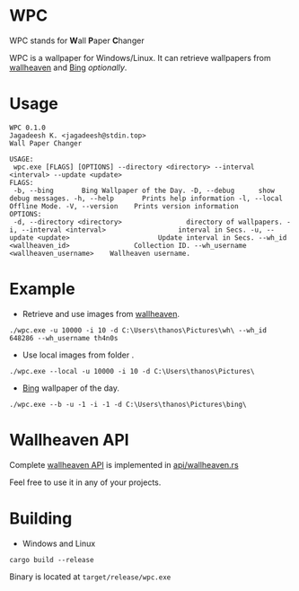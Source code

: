 # WPC  
  
WPC stands for **W**all **P**aper **C**hanger  
  
WPC is a wallpaper for Windows/Linux. It can retrieve wallpapers from [wallheaven](https://wallhaven.cc/) and [Bing](https://www.bing.com/) *optionally*.  
  
# Usage  
  
```batch  
WPC 0.1.0  
Jagadeesh K. <jagadeesh@stdin.top>  
Wall Paper Changer  
  
USAGE:  
 wpc.exe [FLAGS] [OPTIONS] --directory <directory> --interval <interval> --update <update>  
FLAGS:  
 -b, --bing       Bing Wallpaper of the Day. -D, --debug      show debug messages. -h, --help       Prints help information -l, --local      Offline Mode. -V, --version    Prints version information  
OPTIONS:  
 -d, --directory <directory>                directory of wallpapers. -i, --interval <interval>                  interval in Secs. -u, --update <update>                      Update interval in Secs. --wh_id <wallheaven_id>                Collection ID. --wh_username <wallheaven_username>    Wallheaven username.
 ```  
  
# Example  
  
* Retrieve and use images from [wallheaven](https://wallhaven.cc/).
  
`./wpc.exe -u 10000 -i 10 -d C:\Users\thanos\Pictures\wh\ --wh_id 648286 --wh_username th4n0s`  
  
* Use local images from folder  .
  
`./wpc.exe --local -u 10000 -i 10 -d C:\Users\thanos\Pictures\`  
  
* [Bing](https://www.bing.com/) wallpaper of the day.  
  
`./wpc.exe --b -u -1 -i -1 -d C:\Users\thanos\Pictures\bing\`  

# Wallheaven API

Complete [wallheaven API](https://wallhaven.cc/help/api) is implemented in [api/wallheaven.rs](https://github.com/jkotra/wpc/blob/master/src/api/wallheaven.rs)

Feel free to use it in any of your projects.

# Building  
  
* Windows and Linux  
  
`cargo build --release`  
  
Binary is located at `target/release/wpc.exe`
